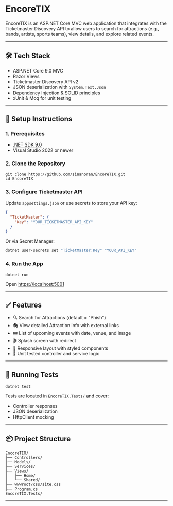 
 # EncoreTIX

EncoreTIX is an ASP.NET Core MVC web application that integrates with the Ticketmaster Discovery API to allow users to search for attractions (e.g., bands, artists, sports teams), view details, and explore related events.

---

## 🛠 Tech Stack
- ASP.NET Core 9.0 MVC
- Razor Views
- Ticketmaster Discovery API v2
- JSON deserialization with `System.Text.Json`
- Dependency Injection & SOLID principles
- xUnit & Moq for unit testing

---

## 🔧 Setup Instructions

### 1. Prerequisites
- [.NET SDK 9.0](https://dotnet.microsoft.com)
- Visual Studio 2022 or newer

### 2. Clone the Repository
```
git clone https://github.com/sinanoran/EncoreTIX.git
cd EncoreTIX
```

### 3. Configure Ticketmaster API
Update `appsettings.json` or use secrets to store your API key:

```json
{
  "TicketMaster": {
    "Key": "YOUR_TICKETMASTER_API_KEY"
  }
}
```

Or via Secret Manager:

```bash
dotnet user-secrets set "TicketMaster:Key" "YOUR_API_KEY"
```

### 4. Run the App
```
dotnet run
```
Open [https://localhost:5001](https://localhost:5001)

---

## ✅ Features
- 🔍 Search for Attractions (default = "Phish")
- 🎭 View detailed Attraction info with external links
- 🎟 List of upcoming events with date, venue, and image
- 🎬 Splash screen with redirect
- 🔄 Responsive layout with styled components
- 🧪 Unit tested controller and service logic

---

## 🧪 Running Tests
```
dotnet test
```
Tests are located in `EncoreTIX.Tests/` and cover:
- Controller responses
- JSON deserialization
- HttpClient mocking

---

## 📦 Project Structure
```
EncoreTIX/
├── Controllers/
├── Models/
├── Services/
├── Views/
│   ├── Home/
│   └── Shared/
├── wwwroot/css/site.css
├── Program.cs
EncoreTIX.Tests/
```

---
